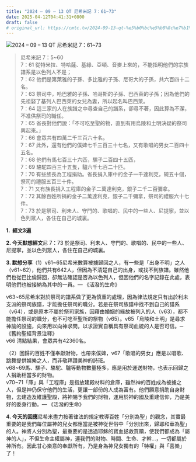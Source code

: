```yaml
---
title: "2024 – 09 – 13 QT 尼希米記 7：61~73"
date: 2025-04-12T04:41:31+0800
draft: false
# original_url: https://cmtc.tw/2024-09-13-qt-%e5%b0%bc%e5%b8%8c%e7%b1%b3%e8%a8%98-7%ef%bc%9a6173
---
```


![2024 – 09 – 13 QT 尼希米記 7：61~73](/images/qt.jpg  "2024 – 09 – 13 QT 尼希米記 7：61~73")

> 尼希米記 7：5~60  
> 7：61 從特米拉、特哈薩、基綠、亞頓、音麥上來的，不能指明他們的宗族譜系是以色列人不是；  
> 7：62 他們是第萊雅的子孫、多比雅的子孫、尼哥大的子孫，共六百四十二名。  
> 7：63 祭司中，哈巴雅的子孫、哈哥斯的子孫、巴西萊的子孫；因為他們的先祖娶了基列人巴西萊的女兒為妻，所以起名叫巴西萊。  
> 7：64 這三家的人在族譜之中尋查自己的譜系，卻尋不著，因此算為不潔，不准供祭司的職任。  
> 7：65 省長對他們說：「不可吃至聖的物，直到有用烏陵和土明決疑的祭司興起來。」  
> 7：66 會眾共有四萬二千三百六十名。  
> 7：67 此外，還有他們的僕婢七千三百三十七名，又有歌唱的男女二百四十五名。  
> 7：68 他們有馬七百三十六匹，騾子二百四十五匹，  
> 7：69 駱駝四百三十五隻，驢六千七百二十匹。  
> 7：70 有些族長為工程捐助。省長捐入庫中的金子一千達利克，碗五十個，祭司的禮服五百三十件。  
> 7：71 又有族長捐入工程庫的金子二萬達利克，銀子二千二百彌拿。  
> 7：72 其餘百姓所捐的金子二萬達利克，銀子二千彌拿，祭司的禮服六十七件。  
> 7：73 於是祭司、利未人、守門的、歌唱的、民中的一些人、尼提寧，並以色列眾人，各住在自己的城裏。

**1.  經文3遍**

**2. 今天默想經文**尼 7：73 於是祭司、利未人、守門的、歌唱的、民中的一些人、尼提寧，並以色列眾人，各住在自己的城裏。

**3. 默想分享**（1）v61~65尼希米數算被擄歸回之人，有一些是「出身不明」之人（v61~62），他們共有642人，但因為不清楚自己的出身，或找不到族譜。雖然他們也從巴比倫歸回，卻無法確認是否為以色列人，但因他們的名字記錄在此處，表明他們也被接納為其中的一員。— 《活潑的生命》

v63~65尼希米對於祭司的譜系做了更為慎重的處理，因為律法規定只有出於利未支派的祭司族譜，才能擔任祭司的職分。若是在祭司族譜中找不到自己的譜系（v64），或是原本不屬於祭司家族，因藉由婚姻的緣故被列入的人（v63），都不能擔任祭司的職分，也不可吃至聖所的祭物（v65）。v65「烏陵和土明」是尋求神諭的設施，向來用以向神求問，以求證實自稱具有祭司血統的人是否可信。─《舊約聖經背景注釋》  
v66 清點結果，會眾共有42360名。

（2）回歸的百姓不僅奉獻財物，也帶來僕婢，v67「歌唱的男女」應是以唱歌、跳舞提供娛樂之人，而非敬拜讚美神的詩班。  
v68~69馬、騾子、駱駝、驢等動物數量極多，應是用於運送財物，也表示回歸之人捐助相當多的財物。  
v70~71「庫」與「工程庫」是指放建殿材料的倉庫，雖然神的百姓成為被擄之人，但是神仍保守他們的生活，更讓一部份的人成為富有。他們願意捐助自身財物，去建造及維護聖殿，將神賜予我們的財物，運用於神的國及重建信仰，乃是美好的委身行動。— 《活潑的生命》

**4. 今天的回應**尼希米盡力按著律法的規定教導百姓「分別為聖」的觀念，其實最重要的是我們每位屬神的兒女都應當是被神從世俗中「分別出來，歸耶和華為聖」的人。神將人分別為聖，最重要的是透過耶穌的寶血拯救買贖，使我們都成為「屬神的人」，不但生命主權屬神，連我們的財物、時間、生命、才幹…，一切都屬於神所有。因此甘心樂意的奉獻所有，乃是身為神兒女獨有的「特權」與「喜樂」了！